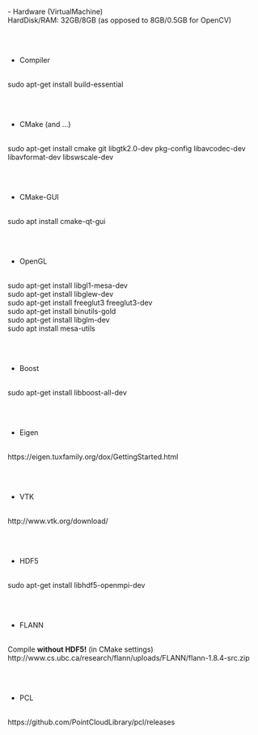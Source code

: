 <br />
- Hardware (VirtualMachine)
<br />
HardDisk/RAM: 32GB/8GB (as opposed to 8GB/0.5GB for OpenCV)
 
<br /><br />
- Compiler
<br />
sudo apt-get install build-essential

<br /><br />
- CMake (and ...)
<br />
sudo apt-get install cmake git libgtk2.0-dev pkg-config libavcodec-dev libavformat-dev libswscale-dev

<br /><br />
- CMake-GUI
<br />
sudo apt install cmake-qt-gui

<br /><br />
- OpenGL
<br />
sudo apt-get install libgl1-mesa-dev
<br />
sudo apt-get install libglew-dev
<br />
sudo apt-get install freeglut3 freeglut3-dev
<br />
sudo apt-get install binutils-gold
<br />
sudo apt-get install libglm-dev
<br />
sudo apt install mesa-utils

<br /><br />
- Boost
<br />
sudo apt-get install libboost-all-dev

<br /><br />
- Eigen
<br />
https://eigen.tuxfamily.org/dox/GettingStarted.html

<br /><br />
- VTK
<br />
http://www.vtk.org/download/

<br /><br />
- HDF5
<br />
sudo apt-get install libhdf5-openmpi-dev

<br /><br />
- FLANN
<br />
Compile <b>without HDF5!</b> (in CMake settings)
<br />
http://www.cs.ubc.ca/research/flann/uploads/FLANN/flann-1.8.4-src.zip

<br /><br />
- PCL
<br />
https://github.com/PointCloudLibrary/pcl/releases
